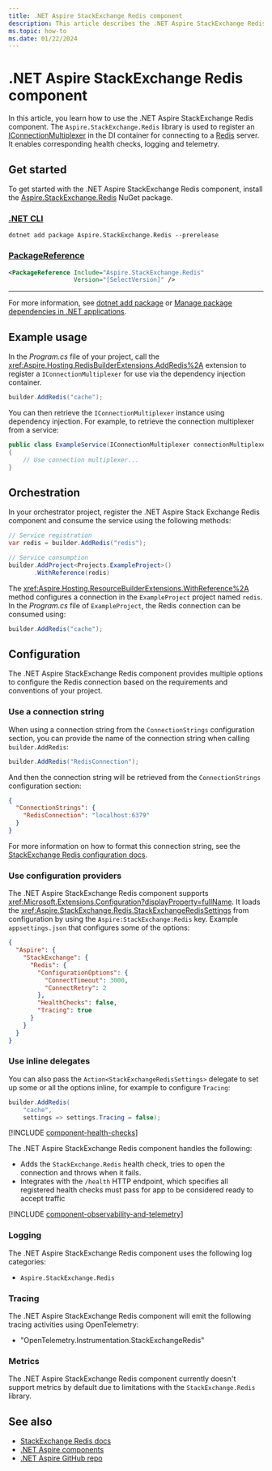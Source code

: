 ```yaml
---
title: .NET Aspire StackExchange Redis component
description: This article describes the .NET Aspire StackExchange Redis component features and capabilities
ms.topic: how-to
ms.date: 01/22/2024
---
```


# .NET Aspire StackExchange Redis component

In this article, you learn how to use the .NET Aspire StackExchange Redis component. The `Aspire.StackExchange.Redis` library is used to register an [IConnectionMultiplexer](https://stackexchange.github.io/StackExchange.Redis/Basics) in the DI container for connecting to a [Redis](https://redis.io/) server. It enables corresponding health checks, logging and telemetry.

## Get started

To get started with the .NET Aspire StackExchange Redis component, install the [Aspire.StackExchange.Redis](https://www.nuget.org/packages/Aspire.StackExchange.Redis) NuGet package.

### [.NET CLI](#tab/dotnet-cli)

```dotnetcli
dotnet add package Aspire.StackExchange.Redis --prerelease
```

### [PackageReference](#tab/package-reference)

```xml
<PackageReference Include="Aspire.StackExchange.Redis"
                  Version="[SelectVersion]" />
```

---

For more information, see [dotnet add package](/dotnet/core/tools/dotnet-add-package) or [Manage package dependencies in .NET applications](/dotnet/core/tools/dependencies).

## Example usage

In the _Program.cs_ file of your project, call the <xref:Aspire.Hosting.RedisBuilderExtensions.AddRedis%2A> extension to register a `IConnectionMultiplexer` for use via the dependency injection container.

```csharp
builder.AddRedis("cache");
```

You can then retrieve the `IConnectionMultiplexer` instance using dependency injection. For example, to retrieve the connection multiplexer from a service:

```csharp
public class ExampleService(IConnectionMultiplexer connectionMultiplexer)
{
    // Use connection multiplexer...
}
```

## Orchestration

In your orchestrator project, register the .NET Aspire Stack Exchange Redis component and consume the service using the following methods:

```csharp
// Service registration
var redis = builder.AddRedis("redis");

// Service consumption
builder.AddProject<Projects.ExampleProject>()
       .WithReference(redis)
```

The <xref:Aspire.Hosting.ResourceBuilderExtensions.WithReference%2A> method configures a connection in the `ExampleProject` project named `redis`. In the _Program.cs_ file of `ExampleProject`, the Redis connection can be consumed using:

```csharp
builder.AddRedis("cache");
```

## Configuration

The .NET Aspire StackExchange Redis component provides multiple options to configure the Redis connection based on the requirements and conventions of your project.

### Use a connection string

When using a connection string from the `ConnectionStrings` configuration section, you can provide the name of the connection string when calling `builder.AddRedis`:

```csharp
builder.AddRedis("RedisConnection");
```

And then the connection string will be retrieved from the `ConnectionStrings` configuration section:

```json
{
  "ConnectionStrings": {
    "RedisConnection": "localhost:6379"
  }
}
```

For more information on how to format this connection string, see the [StackExchange Redis configuration docs](https://stackexchange.github.io/StackExchange.Redis/Configuration.html#basic-configuration-strings).

### Use configuration providers

The .NET Aspire StackExchange Redis component supports <xref:Microsoft.Extensions.Configuration?displayProperty=fullName>. It loads the <xref:Aspire.StackExchange.Redis.StackExchangeRedisSettings> from configuration by using the `Aspire:StackExchange:Redis` key. Example `appsettings.json` that configures some of the options:

```json
{
  "Aspire": {
    "StackExchange": {
      "Redis": {
        "ConfigurationOptions": {
          "ConnectTimeout": 3000,
          "ConnectRetry": 2
        },
        "HealthChecks": false,
        "Tracing": true
      }
    }
  }
}
```

### Use inline delegates

You can also pass the `Action<StackExchangeRedisSettings>` delegate to set up some or all the options inline, for example to configure `Tracing`:

```csharp
builder.AddRedis(
    "cache",
    settings => settings.Tracing = false);
```

[!INCLUDE [component-health-checks](../includes/component-health-checks.md)]

The .NET Aspire StackExchange Redis component handles the following:

- Adds the `StackExchange.Redis` health check, tries to open the connection and throws when it fails.
- Integrates with the `/health` HTTP endpoint, which specifies all registered health checks must pass for app to be considered ready to accept traffic

[!INCLUDE [component-observability-and-telemetry](../includes/component-observability-and-telemetry.md)]

### Logging

The .NET Aspire StackExchange Redis component uses the following log categories:

- `Aspire.StackExchange.Redis`

### Tracing

The .NET Aspire StackExchange Redis component will emit the following tracing activities using OpenTelemetry:

- "OpenTelemetry.Instrumentation.StackExchangeRedis"

### Metrics

The .NET Aspire StackExchange Redis component currently doesn't support metrics by default due to limitations with the `StackExchange.Redis` library.

## See also

- [StackExchange Redis docs](https://stackexchange.github.io/StackExchange.Redis/)
- [.NET Aspire components](../fundamentals/components-overview.md)
- [.NET Aspire GitHub repo](https://github.com/dotnet/aspire)
